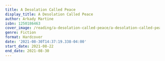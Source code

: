 ```yaml
---
title: A Desolation Called Peace
display_title: A Desolation Called Peace
author: Arkady Martine
isbn: 1250186463
cover_image: /reading/a-desolation-called-peace/a-desolation-called-peace.jpg
genre: Fiction
format: Hardcover
date: '2021-08-30T14:37:19.338-04:00'
start_date: 2021-08-22
end_date: 2021-08-30
---
```


